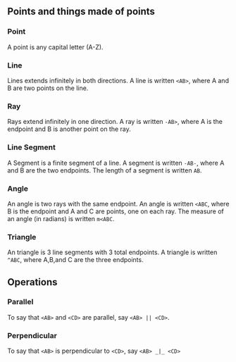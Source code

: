 ## Points and things made of points
### Point
A point is any capital letter (A-Z).
### Line
Lines extends infinitely in both directions. A line is written `<AB>`, where A and B are two points on the line.
### Ray
Rays extend infinitely in one direction. A ray is written `-AB>`, where A is the endpoint and B is another point on the ray.
### Line Segment
A Segment is a finite segment of a line. A segment is written `-AB-`, where A and B are the two endpoints. The length of a segment is written `AB`.
### Angle
An angle is two rays with the same endpoint. An angle is written `<ABC`, where B is the endpoint and A and C are points, one on each ray. The measure of an angle (in radians) is written `m<ABC`.
### Triangle
An triangle is 3 line segments with 3 total endpoints. A triangle is written `^ABC`, where A,B,and C are the three endpoints.
## Operations
### Parallel
To say that `<AB>` and `<CD>` are parallel, say `<AB> || <CD>`.
### Perpendicular
To say that `<AB>` is perpendicular to `<CD>`, say `<AB> _|_ <CD>`
